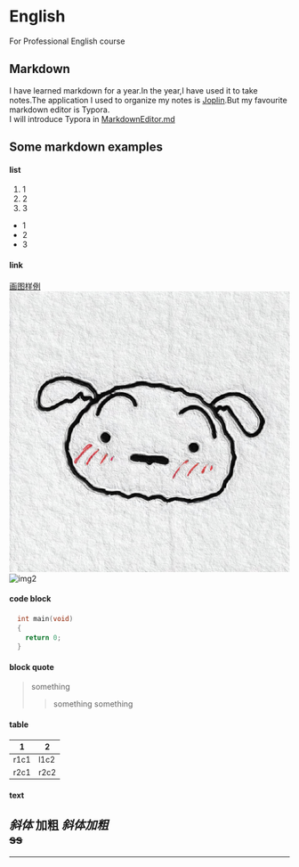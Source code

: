 # English
For Professional English course<br>
## Markdown
I have learned markdown for a year.In the year,I have used it to take notes.The application I used to organize my notes is [Joplin](https://joplinapp.org).But my favourite markdown editor is Typora.<br>
I will introduce Typora in [MarkdownEditor.md](./MarkdownEditor.md)
## Some markdown examples
#### list
1. 1
2. 2
3. 3
- 1
- 2
- 3

#### link
[画图样例](https://www.runoob.com/markdown/md-advance.html "菜鸟教程笔记")
![img1](./img1.jpg)
![img2](https://bkl-images.oss-cn-beijing.aliyuncs.com/Typora/image-20210426141834554.png)

#### code block
```c
  int main(void)
  {
    return 0;
  }
```

#### block quote
> something
>> something
> something

#### table
|1|2|
|---|---|
|r1c1|l1c2|
|r2c1|r2c2|

#### text
*斜体* **加粗** ***斜体加粗***<br>
~~ss~~
---
***
